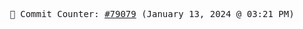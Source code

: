 <p align="center">
    <samp>
        📮 Commit Counter: <a href="https://github.com/Javascript-void0/Javascript-void0/commits/main">#79079</a> (January 13, 2024 @ 03:21 PM)
    </samp>
</p>